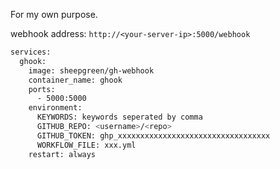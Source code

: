 For my own purpose.

webhook address: `http://<your-server-ip>:5000/webhook`
```bash
services:
  ghook:
    image: sheepgreen/gh-webhook
    container_name: ghook
    ports:
      - 5000:5000
    environment:
      KEYWORDS: keywords seperated by comma
      GITHUB_REPO: <username>/<repo>
      GITHUB_TOKEN: ghp_xxxxxxxxxxxxxxxxxxxxxxxxxxxxxxxxxx
      WORKFLOW_FILE: xxx.yml
    restart: always
```
